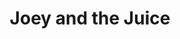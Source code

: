 ---
layout: post
title:  "Joey and the Juice"
address: "5/33 Surf Ln, Cronulla NSW 2230"
link: https://squareup.com/gift/44EMK28RAJF4E/order
---